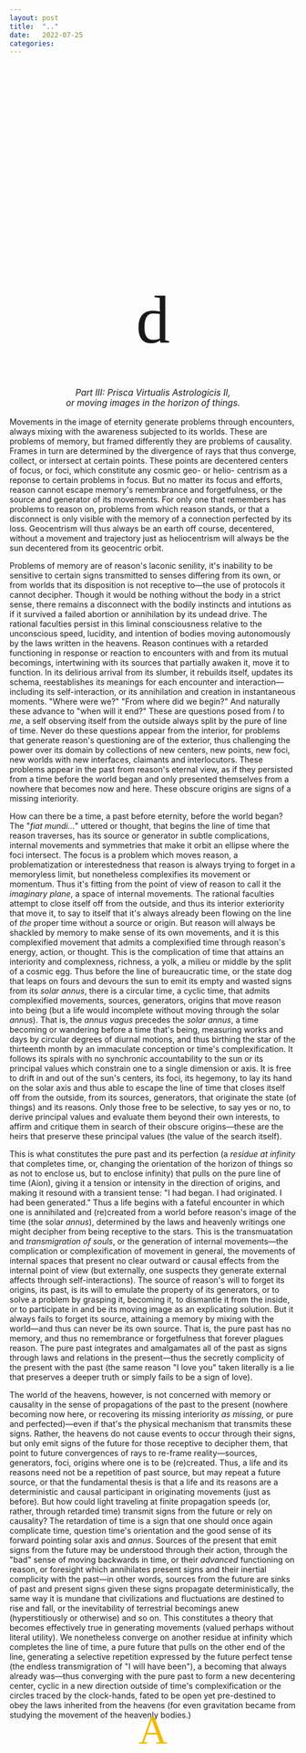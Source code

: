 ```yaml
---
layout: post
title:  ".."
date:   2022-07-25
categories:
---
```

<html>
<head>
  <link rel="stylesheet" type="text/css" href="stylesheet.css">
</head>
<body>
</body>
</html>
<h1 style="text-align:left; font-family:oorn; font-weight:normal;font-size:30vw;margin-top:-0.5em;margin-left:-2em">z</h1>
<h1 style="text-align:center; font-weight:normal;font-family:eng;font-size:8.5em;margin-top:-0em">d</h1>
<h1 style="text-align:center; font-weight:normal;font-size:1.1em;margin-top:-2em"><em>Part III: Prisca Virtualis Astrologicis II,</em></h1> 
<h3 style="text-align:center; font-weight:normal;font-size:1.1em;margin-top:-.75em"><em>or moving images in the horizon of things.</em></h3>
<p style="text-indent:0px;">Movements in the image of eternity generate problems through encounters, always mixing with the awareness subjected to its worlds. These are problems of memory, but framed differently they are problems of causality. Frames in turn are determined by the divergence of rays that thus converge, collect, or intersect at certain points. These points are decentered centers of focus, or foci, which constitute any cosmic geo- or helio- centrism as a reponse to certain problems in focus. But no matter its focus and efforts, reason cannot escape memory's remembrance and forgetfulness, or the source and generator of its movements. For only one that remembers has problems to reason on, problems from which reason stands, or that a disconnect is only visible with the memory of a connection perfected by its loss. Geocentrism will thus always be an earth off course, decentered, without a movement and trajectory just as heliocentrism will always be the sun decentered from its geocentric orbit.</p>

<p>Problems of memory are of reason's laconic senility, it's inability to be sensitive to certain signs transmitted to senses differing from its own, or from worlds that its disposition is not receptive to&mdash;the use of protocols it cannot decipher. Though it would be nothing without the body in a strict sense, there remains a disconnect with the bodily instincts and intutions as if it survived a failed abortion or annihilation by its undead drive. The rational faculties persist in this liminal consciousness relative to the unconscious speed, lucidity, and intention of bodies moving autonomously by the laws written in the heavens. Reason continues with a retarded functioning in response or reaction to encounters with and from its mutual becomings, intertwining with its sources that partially awaken it, move it to function. In its delirious arrival from its slumber, it rebuilds itself, updates its schema, reestablishes its meanings for each encounter and interaction&mdash;including its self-interaction, or its annihilation and creation in instantaneous moments. "Where were we?" "From where did we begin?" And naturally these advance to "when will it end?" These are questions posed from <em>I</em> to <em>me</em>, a self observing itself from the outside always split by the pure of line of time. Never do these questions appear from the interior, for problems that generate reason's questioning are of the exterior, thus challenging the power over its domain by collections of new centers, new points, new foci, new worlds with new interfaces, claimants and interlocutors. These problems appear in the past from reason's eternal view, as if they persisted from a time before the world began and only presented themselves from a nowhere that becomes now and here. These obscure origins are signs of a missing interiority.</p>

<p>How can there be a time, a past before eternity, before the world began? The "<em>fiat mundi...</em>" uttered or thought, that begins the line of time that reason traverses, has its source or generator in subtle complications, internal movements and symmetries that make it orbit an ellipse where the foci intersect. The focus is a problem which moves reason, a problematization or interestedness that reason is always trying to forget in a memoryless limit, but nonetheless complexifies its movement or momentum. Thus it's fitting from the point of view of reason to call it the <em>imaginary plane</em>, a space of internal movements. The rational faculties attempt to close itself off from the outside, and thus its interior exteriority that move it, to say to itself that it's always already been flowing on the line of <em>the</em> proper time without a source or origin. But reason will always be shackled by memory to make sense of its own movements, and it is this complexified movement that admits a complexified time through reason's energy, action, or thought. This is the complication of time that attains an interiority and complexness, richness, a yolk, a milieu or middle by the split of a cosmic egg. Thus before the line of bureaucratic time, or the state dog that leaps on fours and devours the sun to emit its empty and wasted signs from its <em>solar annus</em>, there is a circular time, a cyclic time, that admits complexified movements, sources, generators, origins that move reason into being (but a life would incomplete without moving through the solar <em>annus</em>). That is, the <em>annus vagus</em> precedes the <em>solar annus</em>, a time becoming or wandering before a time that's being, measuring works and days by circular degrees of diurnal motions, and thus birthing the star of the thirteenth month by an immaculate conception or time's complexification. It follows its spirals with no synchronic accountability to the sun or its principal values which constrain one to a single dimension or axis. It is free to drift in and out of the sun's centers, its foci, its hegemony, to lay its hand on the solar axis and thus able to escape the line of time that closes itself off from the outside, from its sources, generators, that originate the state (of things) and its reasons. Only those free to be selective, to say yes or no, to derive principal values and evaluate them beyond their own interests, to affirm and critique them in search of their obscure origins&mdash;these are the heirs that preserve these principal values (the value of the search itself).</p>

<p> This is what constitutes the pure past and its perfection (a <em>residue at infinity</em> that completes time, or, changing the orientation of the horizon of things so as not to enclose us, but to enclose infinity) that pulls on the pure line of time (Aion), giving it a tension or intensity in the direction of origins, and making it resound with a transient tense: "I had began. I had originated. I had been generated." Thus a life begins with a fateful encounter in which one is annihilated and (re)created from a world before reason's image of the time (the solar <em>annus</em>), determined by the laws and heavenly writings one might decipher from being receptive to the stars. This is the transmuatation and <em>transmigration of souls</em>, or the generation of internal movements&mdash;the complication or complexification of movement in general, the movements of internal spaces that present no clear outward or causal effects from the internal point of view (but externally, one suspects they generate external affects through self-interactions). The source of reason's will to forget its origins, its past, is its will to emulate the property of its generators, or to solve a problem by grasping it, becoming it, to dismantle it from the inside, or to participate in and be its moving image as an explicating solution. But it always fails to forget its source, attaining a memory by mixing with the world&mdash;and thus can never be its own source. That is, the pure past has no memory, and thus no remembrance or forgetfulness that forever plagues reason. The pure past integrates and amalgamates all of the past as signs through laws and relations in the present&mdash;thus the secretly complicity of the present with the past (the same reason "I love you" taken literally is a lie that preserves a deeper truth or simply fails to be a sign of love).</p>

<p>The world of the heavens, however, is not concerned with memory or causality in the sense of propagations of the past to the present (nowhere becoming now here, or recovering its missing interiority <em>as missing</em>, or pure and perfected)&mdash;even if that's the physical mechanism that transmits these signs. Rather, the heavens do not cause events to occur through their signs, but only emit signs of the future for those receptive to decipher them, that point to future convergences of rays to re-frame reality&mdash;sources, generators, foci, origins where one is to be (re)created. Thus, a life and its reasons need not be a repetition of past source, but may repeat a future source, or that the fundamental thesis is that a life and its reasons are a deterministic and causal participant in originating movements (just as before). But how could light traveling at finite propagation speeds (or, rather, through retarded time) transmit signs from the future or rely on causality? The retardation of time is a sign that one should once again complicate time, question time's orientation and the good sense of its forward pointing solar axis and <em>annus</em>. Sources of the present that emit signs from the future may be understood through their action, through the "bad" sense of moving backwards in time, or their <em>advanced</em> functioning on reason, or foresight which annihilates present signs and their inertial complicity with the past&mdash;in other words, sources from the future are sinks of past and present signs given these signs propagate deterministically, the same way it is mundane that civilizations and fluctuations are destined to rise and fall, or the inevitability of terrestrial becomings anew (hyperstitiously or otherwise) and so on. This constitutes a theory that becomes effectively true in generating movements (valued perhaps without literal utility). We nonetheless converge on another residue at infinity which completes the line of time, a pure future that pulls on the other end of the line, generating a selective repetition expressed by the future perfect tense (the endless transmigration of "I will have been"), a becoming that always already was&mdash;thus converging with the pure past to form a new decentering center, cyclic in a new direction outside of time's complexification or the circles traced by the clock-hands, fated to be open yet pre-destined to obey the laws inherited from the heavens (for even gravitation became from studying the movement of the heavenly bodies.)  </p>

<p style="text-indent:0px; text-align: center; font-family: vds3;font-size:5em; margin-top:-0.5em;margin-bottom:-0.025em"><font color="#F2BB00">A</font></p>

